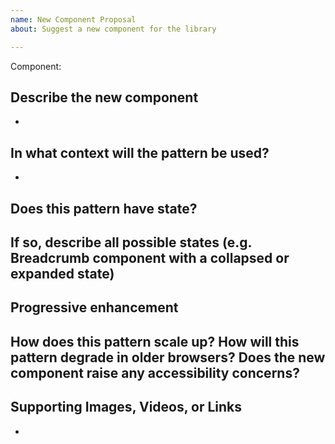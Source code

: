 ```yaml
---
name: New Component Proposal
about: Suggest a new component for the library

---
```


Component: 

## Describe the new component
- 

## In what context will the pattern be used?
- 

## Does this pattern have state?

If so, describe all possible states (e.g. Breadcrumb component with a collapsed or expanded state)
- 

## Progressive enhancement
How does this pattern scale up? How will this pattern degrade in older browsers? Does the new component raise any accessibility concerns?
- 

## Supporting Images, Videos, or Links
-
